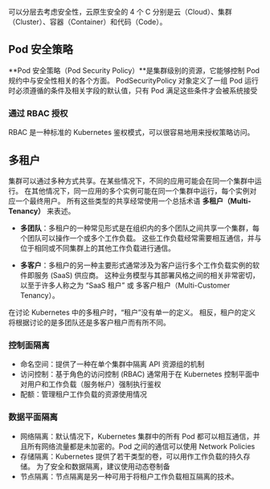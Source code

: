 可以分层去考虑安全性，云原生安全的 4 个 C 分别是云（Cloud）、集群（Cluster）、容器（Container）和代码（Code）。

## Pod 安全策略

**Pod 安全策略（Pod Security Policy）**是集群级别的资源，它能够控制 Pod 规约中与安全性相关的各个方面。 PodSecurityPolicy 对象定义了一组 Pod 运行时必须遵循的条件及相关字段的默认值，只有 Pod 满足这些条件才会被系统接受

### 通过 RBAC 授权

RBAC 是一种标准的 Kubernetes 鉴权模式，可以很容易地用来授权策略访问。

## 多租户

集群可以通过多种方式共享。在某些情况下，不同的应用可能会在同一个集群中运行。 在其他情况下，同一应用的多个实例可能在同一个集群中运行，每个实例对应一个最终用户。 所有这些类型的共享经常使用一个总括术语 **多租户（Multi-Tenancy）** 来表述。

- **多团队**：多租户的一种常见形式是在组织内的多个团队之间共享一个集群，每个团队可以操作一个或多个工作负载。 这些工作负载经常需要相互通信，并与位于相同或不同集群上的其他工作负载进行通信。

- **多客户**：多租户的另一种主要形式通常涉及为客户运行多个工作负载实例的软件即服务 (SaaS) 供应商。 这种业务模型与其部署风格之间的相关非常密切，以至于许多人称之为 “SaaS 租户” 或 多客户租户（Multi-Customer Tenancy）。

在讨论 Kubernetes 中的多租户时，“租户”没有单一的定义。 相反，租户的定义将根据讨论的是多团队还是多客户租户而有所不同。

### 控制面隔离

- 命名空间：提供了一种在单个集群中隔离 API 资源组的机制
- 访问控制：基于角色的访问控制 (RBAC) 通常用于在 Kubernetes 控制平面中对用户和工作负载（服务帐户）强制执行鉴权
- 配额：管理租户工作负载的资源使用情况

### 数据平面隔离

- 网络隔离：默认情况下，Kubernetes 集群中的所有 Pod 都可以相互通信，并且所有网络流量都是未加密的。Pod 之间的通信可以使用 Network Policies
- 存储隔离：Kubernetes 提供了若干类型的卷，可以用作工作负载的持久存储。 为了安全和数据隔离，建议使用动态卷制备
- 节点隔离：节点隔离是另一种可用于将租户工作负载相互隔离的技术。
